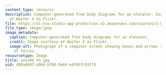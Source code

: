 ```yaml
---
content_type: resource
description: Computer-generated free body diagrams for an elevator. Image courtesy
  of Waifer X on Flickr.
file: https://ol-ocw-studio-app-production.s3.amazonaws.com/courses/2-003sc-engineering-dynamics-fall-2011/49ba4697a96dbf069a64e4fd5fc93ff3_sess04_th.jpg
file_type: image/jpeg
image_metadata:
  caption: Computer-generated free body diagrams for an elevator.
  credit: Image courtesy of Waifer X on Flickr.
  image-alt: Photograph of a computer screen showing boxes and arrows indicating directions
    of forces.
resourcetype: Image
title: sess04_th.jpg
uid: 49ba4697-a96d-bf06-9a64-e4fd5fc93ff3
---
```

